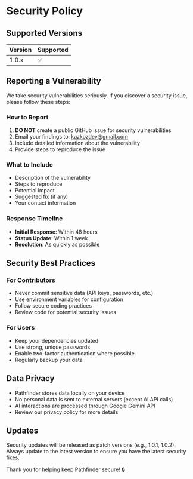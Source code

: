 # Security Policy

## Supported Versions

| Version | Supported          |
| ------- | ------------------ |
| 1.0.x   | :white_check_mark: |

## Reporting a Vulnerability

We take security vulnerabilities seriously. If you discover a security issue, please follow these steps:

### How to Report

1. **DO NOT** create a public GitHub issue for security vulnerabilities
2. Email your findings to: [kazkozdev@gmail.com](mailto:kazkozdev@gmail.com)
3. Include detailed information about the vulnerability
4. Provide steps to reproduce the issue

### What to Include

- Description of the vulnerability
- Steps to reproduce
- Potential impact
- Suggested fix (if any)
- Your contact information

### Response Timeline

- **Initial Response**: Within 48 hours
- **Status Update**: Within 1 week
- **Resolution**: As quickly as possible

## Security Best Practices

### For Contributors

- Never commit sensitive data (API keys, passwords, etc.)
- Use environment variables for configuration
- Follow secure coding practices
- Review code for potential security issues

### For Users

- Keep your dependencies updated
- Use strong, unique passwords
- Enable two-factor authentication where possible
- Regularly backup your data

## Data Privacy

- Pathfinder stores data locally on your device
- No personal data is sent to external servers (except AI API calls)
- AI interactions are processed through Google Gemini API
- Review our privacy policy for more details

## Updates

Security updates will be released as patch versions (e.g., 1.0.1, 1.0.2). Always update to the latest version to ensure you have the latest security fixes.

Thank you for helping keep Pathfinder secure! 🔒
